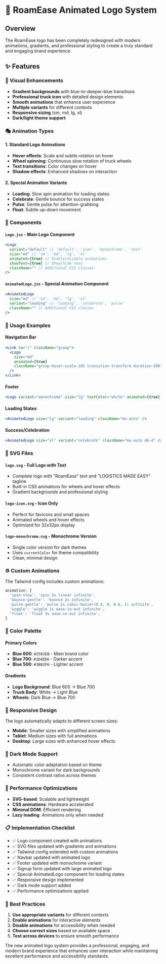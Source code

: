 # 🚛 RoamEase Animated Logo System

## Overview

The RoamEase logo has been completely redesigned with modern animations, gradients, and professional styling to create a truly standard and engaging brand experience.

## ✨ Features

### 🎨 **Visual Enhancements**

- **Gradient backgrounds** with blue-to-deeper-blue transitions
- **Professional truck icon** with detailed design elements
- **Smooth animations** that enhance user experience
- **Multiple variants** for different contexts
- **Responsive sizing** (sm, md, lg, xl)
- **Dark/light theme support**

### 🎭 **Animation Types**

#### 1. **Standard Logo Animations**

- **Hover effects**: Scale and subtle rotation on hover
- **Wheel spinning**: Continuous slow rotation of truck wheels
- **Text transitions**: Color changes on hover
- **Shadow effects**: Enhanced shadows on interaction

#### 2. **Special Animation Variants**

- **Loading**: Slow spin animation for loading states
- **Celebrate**: Gentle bounce for success states
- **Pulse**: Gentle pulse for attention-grabbing
- **Float**: Subtle up-down movement

### 📁 **Components**

#### `Logo.jsx` - Main Logo Component

```jsx
<Logo
  variant="default" // 'default', 'icon', 'monochrome', 'text'
  size="md" // 'sm', 'md', 'lg', 'xl'
  animated={true} // Enable/disable animations
  showText={true} // Show/hide text
  className="" // Additional CSS classes
/>
```

#### `AnimatedLogo.jsx` - Special Animation Component

```jsx
<AnimatedLogo
  size="md" // 'sm', 'md', 'lg', 'xl'
  variant="loading" // 'loading', 'celebrate', 'pulse'
  className="" // Additional CSS classes
/>
```

### 🎯 **Usage Examples**

#### Navigation Bar

```jsx
<Link to="/" className="group">
  <Logo
    size="md"
    animated={true}
    className="group-hover:scale-105 transition-transform duration-200"
  />
</Link>
```

#### Footer

```jsx
<Logo variant="monochrome" size="lg" textColor="white" animated={true} />
```

#### Loading States

```jsx
<AnimatedLogo size="lg" variant="loading" className="mx-auto" />
```

#### Success/Celebration

```jsx
<AnimatedLogo size="xl" variant="celebrate" className="mx-auto mb-4" />
```

### 🎨 **SVG Files**

#### `logo.svg` - Full Logo with Text

- Complete logo with "RoamEase" text and "LOGISTICS MADE EASY" tagline
- Built-in CSS animations for wheels and hover effects
- Gradient backgrounds and professional styling

#### `logo-icon.svg` - Icon Only

- Perfect for favicons and small spaces
- Animated wheels and hover effects
- Optimized for 32x32px display

#### `logo-monochrome.svg` - Monochrome Version

- Single color version for dark themes
- Uses `currentColor` for theme compatibility
- Clean, minimal design

### ⚙️ **Custom Animations**

The Tailwind config includes custom animations:

```javascript
animation: {
  'spin-slow': 'spin 3s linear infinite',
  'bounce-gentle': 'bounce 2s infinite',
  'pulse-gentle': 'pulse 2s cubic-bezier(0.4, 0, 0.6, 1) infinite',
  'wiggle': 'wiggle 1s ease-in-out infinite',
  'float': 'float 3s ease-in-out infinite',
}
```

### 🎨 **Color Palette**

#### Primary Colors

- **Blue 600**: `#2563EB` - Main brand color
- **Blue 700**: `#1D4ED8` - Darker accent
- **Blue 500**: `#3B82F6` - Lighter accent

#### Gradients

- **Logo Background**: Blue 600 → Blue 700
- **Truck Body**: White → Light Blue
- **Wheels**: Dark Blue → Blue 700

### 📱 **Responsive Design**

The logo automatically adapts to different screen sizes:

- **Mobile**: Smaller sizes with simplified animations
- **Tablet**: Medium sizes with full animations
- **Desktop**: Large sizes with enhanced hover effects

### 🌙 **Dark Mode Support**

- Automatic color adaptation based on theme
- Monochrome variant for dark backgrounds
- Consistent contrast ratios across themes

### 🚀 **Performance Optimizations**

- **SVG-based**: Scalable and lightweight
- **CSS animations**: Hardware accelerated
- **Minimal DOM**: Efficient rendering
- **Lazy loading**: Animations only when needed

### 📋 **Implementation Checklist**

- ✅ Logo component created with animations
- ✅ SVG files updated with gradients and animations
- ✅ Tailwind config extended with custom animations
- ✅ Navbar updated with animated logo
- ✅ Footer updated with monochrome variant
- ✅ Signup form updated with large animated logo
- ✅ Special AnimatedLogo component for loading states
- ✅ Responsive design implemented
- ✅ Dark mode support added
- ✅ Performance optimizations applied

### 🎯 **Best Practices**

1. **Use appropriate variants** for different contexts
2. **Enable animations** for interactive elements
3. **Disable animations** for accessibility when needed
4. **Choose correct sizes** based on available space
5. **Test across devices** to ensure smooth performance

The new animated logo system provides a professional, engaging, and modern brand experience that enhances user interaction while maintaining excellent performance and accessibility standards.
